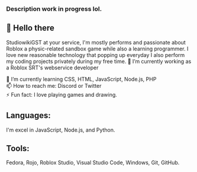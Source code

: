 ### Description work in progress lol.
## 👋 Hello there
StudiowikiGST at your service, I'm mostly performs and passionate about Roblox a physic-related sandbox game while also a learning programmer. I love new reasonable technology that popping up everyday I also perform my coding projects privately during my free time.
🔭 I’m currently working as a Roblox SRT's webservice developer<div>
🌱 I’m currently learning CSS, HTML, JavaScript, Node.js, PHP<div>
📫 How to reach me: Discord or Twitter<div>
⚡ Fun fact: I love playing games and drawing.<div>
## Languages:
I'm excel in JavaScript, Node.js, and Python.	
## Tools:
Fedora, Rojo, Roblox Studio, Visual Studio Code, Windows, Git, GitHub.

